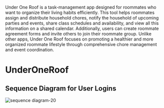 Under One Roof is a task-management app designed for roommates who want to organize their living habits efficiently. This tool helps roommates assign and distribute household chores, notify the household of upcoming parties and events, share class schedules and availability, and view all this information on a shared calendar. Additionally, users can create roommate agreement forms and invite others to join their roommate group. Unlike other apps, Under One Roof focuses on promoting a healthier and more organized roommate lifestyle through comprehensive chore management and event coordination.



# UnderOneRoof
## Sequence Diagram for User Logins
![sequence diagram-20](https://github.com/ewong128/underoneroof/assets/102551601/81245196-f17f-4396-bd25-a8b144d8816c)

